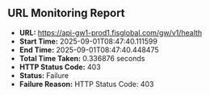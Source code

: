 ## URL Monitoring Report

- **URL:** https://api-gw1-prod1.fisglobal.com/gw/v1/health
- **Start Time:** 2025-09-01T08:47:40.111599
- **End Time:** 2025-09-01T08:47:40.448475
- **Total Time Taken:** 0.336876 seconds
- **HTTP Status Code:** 403
- **Status:** Failure
- **Failure Reason:** HTTP Status Code: 403
